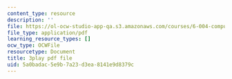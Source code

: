 ```yaml
---
content_type: resource
description: ''
file: https://ol-ocw-studio-app-qa.s3.amazonaws.com/courses/6-004-computation-structures-spring-2017/5a0badac5e9b7a23d3ea8141e9d8379c_tjIFsdM-hBA.pdf
file_type: application/pdf
learning_resource_types: []
ocw_type: OCWFile
resourcetype: Document
title: 3play pdf file
uid: 5a0badac-5e9b-7a23-d3ea-8141e9d8379c
---
```


